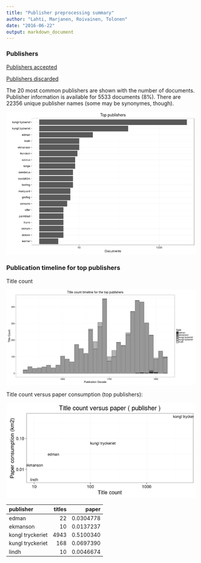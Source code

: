 ```yaml
---
title: "Publisher preprocessing summary"
author: "Lahti, Marjanen, Roivainen, Tolonen"
date: "2016-06-22"
output: markdown_document
---
```



### Publishers

[Publishers accepted](output.tables/publisher_accepted.csv)

[Publishers discarded](output.tables/publisher_discarded.csv)



The 20 most common publishers are shown with the number of documents. Publisher information is available for 5533 documents (8%). There are 22356 unique publisher names (some may be synonymes, though).


![plot of chunk summarypublisher2](figure/summarypublisher2-1.png)

### Publication timeline for top publishers

Title count

![plot of chunk summaryTop10pubtimeline](figure/summaryTop10pubtimeline-1.png)



Title count versus paper consumption (top publishers):

![plot of chunk publishertitlespapers](figure/publishertitlespapers-1.png)

|publisher        | titles|     paper|
|:----------------|------:|---------:|
|edman            |     22| 0.0304778|
|ekmanson         |     10| 0.0137237|
|kongl tryckeriet |   4943| 0.5100340|
|kungl tryckeriet |    168| 0.0697390|
|lindh            |     10| 0.0046674|
